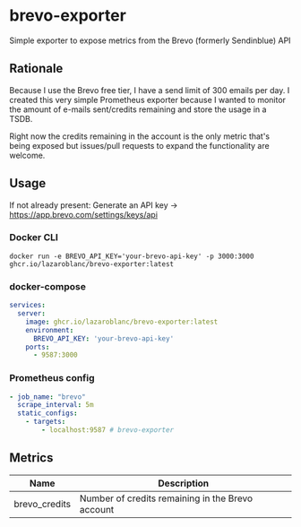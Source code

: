 # brevo-exporter

Simple exporter to expose metrics from the Brevo (formerly Sendinblue) API

## Rationale

Because I use the Brevo free tier, I have a send limit of 300 emails per day. I created this very simple Prometheus exporter because I wanted to monitor the amount of e-mails sent/credits remaining and store the usage in a TSDB.

Right now the credits remaining in the account is the only metric that's being exposed but issues/pull requests to expand the functionality are welcome.

## Usage

If not already present: Generate an API key -> https://app.brevo.com/settings/keys/api

### Docker CLI

```
docker run -e BREVO_API_KEY='your-brevo-api-key' -p 3000:3000 ghcr.io/lazaroblanc/brevo-exporter:latest
```

### docker-compose

```yaml
services:
  server:
    image: ghcr.io/lazaroblanc/brevo-exporter:latest
    environment:
      BREVO_API_KEY: 'your-brevo-api-key'
    ports:
      - 9587:3000
```

### Prometheus config

```yaml
- job_name: "brevo"
  scrape_interval: 5m
  static_configs:
    - targets:
        - localhost:9587 # brevo-exporter
```

## Metrics

| Name          | Description                                      |
|---------------|--------------------------------------------------|
| brevo_credits | Number of credits remaining in the Brevo account |
